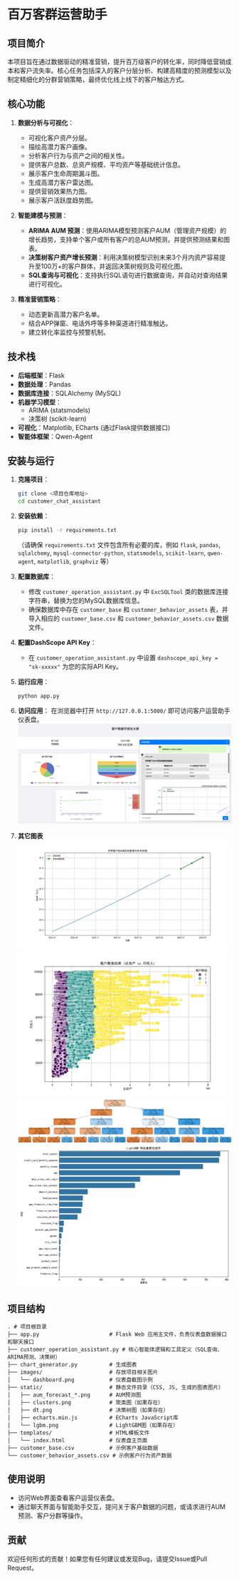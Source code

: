 # 百万客群运营助手

## 项目简介

本项目旨在通过数据驱动的精准营销，提升百万级客户的转化率，同时降低营销成本和客户流失率。核心任务包括深入的客户分层分析、构建高精度的预测模型以及制定精细化的分群营销策略，最终优化线上线下的客户触达方式。

## 核心功能

1.  **数据分析与可视化**：
    *   可视化客户资产分层。
    *   描绘高潜力客户画像。
    *   分析客户行为与资产之间的相关性。
    *   提供客户总数、总资产规模、平均资产等基础统计信息。
    *   展示客户生命周期漏斗图。
    *   生成高潜力客户雷达图。
    *   提供营销效果热力图。
    *   展示客户活跃度趋势图。

2.  **智能建模与预测**：
    *   **ARIMA AUM 预测**：使用ARIMA模型预测客户AUM（管理资产规模）的增长趋势，支持单个客户或所有客户的总AUM预测，并提供预测结果和图表。
    *   **决策树客户资产增长预测**：利用决策树模型识别未来3个月内资产容易提升至100万+的客户群体，并返回决策树规则及可视化图。
    *   **SQL查询与可视化**：支持执行SQL语句进行数据查询，并自动对查询结果进行可视化。

3.  **精准营销策略**：
    *   动态更新高潜力客户名单。
    *   结合APP弹窗、电话外呼等多种渠道进行精准触达。
    *   建立转化率监控与预警机制。

## 技术栈

*   **后端框架**：Flask
*   **数据处理**：Pandas
*   **数据库连接**：SQLAlchemy (MySQL)
*   **机器学习模型**：
    *   ARIMA (statsmodels)
    *   决策树 (scikit-learn)
*   **可视化**：Matplotlib, ECharts (通过Flask提供数据接口)
*   **智能体框架**：Qwen-Agent

## 安装与运行

1.  **克隆项目**：
    ```bash
    git clone <项目仓库地址>
    cd customer_chat_assistant
    ```

2.  **安装依赖**：
    ```bash
    pip install -r requirements.txt
    ```
    （请确保 `requirements.txt` 文件包含所有必要的库，例如 `flask`, `pandas`, `sqlalchemy`, `mysql-connector-python`, `statsmodels`, `scikit-learn`, `qwen-agent`, `matplotlib`, `graphviz` 等）

3.  **配置数据库**：
    *   修改 `customer_operation_assistant.py` 中 `ExcSQLTool` 类的数据库连接字符串，替换为您的MySQL数据库信息。
    *   确保数据库中存在 `customer_base` 和 `customer_behavior_assets` 表，并导入相应的 `customer_base.csv` 和 `customer_behavior_assets.csv` 数据文件。

4.  **配置DashScope API Key**：
    *   在 `customer_operation_assistant.py` 中设置 `dashscope_api_key = "sk-xxxxx"` 为您的实际API Key。

5.  **运行应用**：
    ```bash
    python app.py
    ```

6.  **访问应用**：
    在浏览器中打开 `http://127.0.0.1:5000/` 即可访问客户运营助手仪表盘。
    ![](./images/dashboard.png)

7. **其它图表**
    ![aum](./static/aum_forecast_1751270243805.png)
    ![clusters](./static/clusters.png)
    ![dt](./static/dt.png)
    ![lgbm](./static/lgbm.png)

## 项目结构

```
. # 项目根目录
├── app.py                      # Flask Web 应用主文件，负责仪表盘数据接口和聊天接口
├── customer_operation_assistant.py # 核心智能体逻辑和工具定义（SQL查询、ARIMA预测、决策树）
├── chart_generator.py          # 生成图表
├── images/                     # 存放项目相关图片
│   └── dashboard.png           # 仪表盘截图示例
├── static/                     # 静态文件目录（CSS, JS, 生成的图表图片）
│   ├── aum_forecast_*.png      # AUM预测图
│   ├── clusters.png            # 聚类图（如果存在）
│   ├── dt.png                  # 决策树图（如果存在）
│   ├── echarts.min.js          # ECharts JavaScript库
│   └── lgbm.png                # LightGBM图（如果存在）
├── templates/                  # HTML模板文件
│   └── index.html              # 仪表盘主页面
├── customer_base.csv           # 示例客户基础数据
└── customer_behavior_assets.csv # 示例客户行为资产数据
```

## 使用说明

*   访问Web界面查看客户运营仪表盘。
*   通过聊天界面与智能助手交互，提问关于客户数据的问题，或请求进行AUM预测、客户分群等操作。

## 贡献

欢迎任何形式的贡献！如果您有任何建议或发现Bug，请提交Issue或Pull Request。